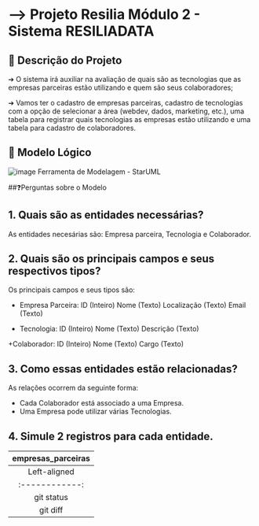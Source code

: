 <h1>--> Projeto Resilia Módulo 2 - Sistema RESILIADATA</h1>

## 📌 Descrição do Projeto

➔ O sistema irá auxiliar na avaliação de quais são as tecnologias que as empresas parceiras
estão utilizando e quem são seus colaboradores;

➔ Vamos ter o cadastro de empresas parceiras, cadastro de tecnologias com a opção de
selecionar a área (webdev, dados, marketing, etc.), uma tabela para registrar quais
tecnologias as empresas estão utilizando e uma tabela para cadastro de colaboradores.

## 📌 Modelo Lógico

![image](https://github.com/KARLANAO/projeto_resiliadata/assets/112179212/60c2a356-2027-4202-a13c-45a0fa376146)
Ferramenta de Modelagem - StarUML

##❓Perguntas sobre o Modelo

## 1. Quais são as entidades necessárias?
As entidades necesárias são: Empresa parceira, Tecnologia e Colaborador.

## 2. Quais são os principais campos e seus respectivos tipos?
Os principais campos e seus tipos são:

+ Empresa Parceira:
ID (Inteiro)
Nome (Texto)
Localização (Texto)
Email (Texto)

+ Tecnologia:
ID (Inteiro)
Nome (Texto)
Descrição (Texto)

+Colaborador:
ID (Inteiro)
Nome (Texto)
Cargo (Texto)



## 3. Como essas entidades estão relacionadas?
As relações ocorrem da seguinte forma: 

+ Cada Colaborador está associado a uma Empresa.
+ Uma Empresa pode utilizar várias Tecnologias.

## 4. Simule 2 registros para cada entidade.
|                empresas_parceiras                   |
| :---------------------------------------------: |
| Left-aligned   | Center-aligned | Right-aligned | Fourth Column |
| :------------: | :------------: | :-----------: | :-----------: |
| git status    | git status     | git status    | git status   |
| git diff      | git diff       | git diff      | git diff     |
